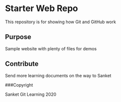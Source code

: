 # Starter Web Repo

This repository is for showing how Git and GitHub work

## Purpose

Sample website with plenty of files for demos

## Contribute

Send more learning documents on the way to Sanket

###Copyright

Sanket Git Learning 2020
